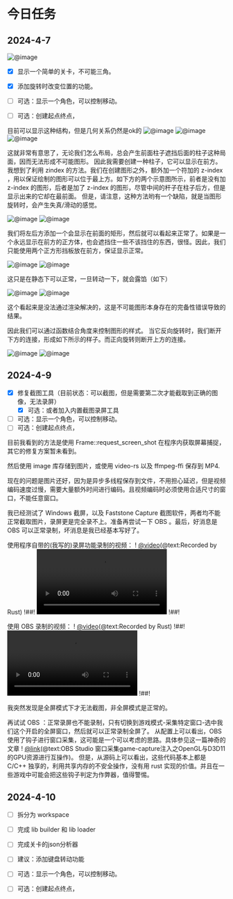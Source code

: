 # 今日任务

## 2024-4-7

![@image](assets/Penrose_triangle.svg)
- [x] 显示一个简单的关卡，不可能三角。
- [x] 添加旋转时改变位置的功能。
- [ ] 可选：显示一个角色，可以控制移动。
- [ ] 可选：创建起点终点，


目前可以显示这种结构，但是几何关系仍然是ok的
![@image](assets/image-1.png)
![@image](assets/image-2.png)
![@image](assets/image-3.png)

这就非常有意思了，无论我们怎么布局，总会产生前面柱子遮挡后面的柱子这种局面，因而无法形成不可能图形。
因此我需要创建一种柱子，它可以显示在前方。我想到了利用 zindex 的方法。我们在创建图形之外，额外加一个符加的 z-index ，用以保证绘制的图形可以位于最上方。如下方的两个示意图所示，前者是没有加 z-index 的图形，后者是加了 z-index 的图形，尽管中间的杆子在柱子后方，但是显示出来的它却在最前面。
但是，请注意，这种方法哟有一个缺陷，就是当图形旋转时，会产生失真/滑动的感觉。

![@image](assets/image-4.png)
![@image](assets/image-5.png)

我们将左后方添加一个会显示在前面的矩形，然后就可以看起来正常了。如果是一个永远显示在前方的正方体，也会遮挡住一些不该挡住的东西，很怪。因此，我们只能使用两个正方形挡板放在前方，保证显示正常。

![@image](assets/image-6.png)
![@image](assets/image-7.png)

这只是在静态下可以正常，一旦转动一下，就会露馅（如下）

![@image](assets/image-8.png)
![@image](assets/image-9.png)

这个看起来是没法通过渲染解决的，这是不可能图形本身存在的完备性错误导致的结果。

因此我们可以通过函数结合角度来控制图形的样式。
当它反向旋转时，我们断开下方的连接，形成如下所示的样子。而正向旋转则断开上方的连接。

![@image](assets/image-10.png)
![@image](assets/image-11.png)

## 2024-4-9
- [x] 修复截图工具（目前状态：可以截图，但是需要第二次才能截取到正确的图像，无法录屏）
  - [x] 可选：或者加入内置截图录屏工具
- [ ] 可选：显示一个角色，可以控制移动。
- [ ] 可选：创建起点终点，

目前我看到的方法是使用 Frame::request_screen_shot 在程序内获取屏幕捕捉，其它的修复方案暂未看到。

然后使用 image 库存储到图片，或使用 video-rs 以及 ffmpeg-ffi 保存到 MP4.

现在的问题是图片还好，因为是异步多线程保存到文件，不用担心延迟，但是视频编码速度过慢，需要大量额外时间进行编码。且视频编码时必须使用合适尺寸的窗口，不能任意窗口。

我已经测试了 Windows 截屏，以及 Faststone Capture 截图软件，两者均不能正常截取图片，录屏更是完全录不上。准备再尝试一下 OBS 。最后，好消息是 OBS 可以正常录制，坏消息是我已经基本写好了。

使用程序自带的(我写的)录屏功能录制的视频：
! [@video](assets/video-1.mp4)(@text:Recorded by Rust)
!##! <video controls src="assets/video-1.mp4" title="Recorded by Rust"></video> !##!

使用 OBS 录制的视频：
! [@video](assets/video-2.mkv)(@text:Recorded by Rust)
!##! <video controls src="assets/video-2.mkv" title="Recorded by Rust"></video> !##!

我突然发现是全屏模式下才无法截图，非全屏模式是正常的。

再试试 OBS ：正常录屏也不能录制，只有切换到游戏模式-采集特定窗口-选中我们这个开启的全屏窗口，然后就可以正常录制全屏了。
从配置上可以看出，OBS使用了钩子进行窗口采集，这可能是一个可以考虑的思路。具体参见这一篇神奇的文章 ! [@link](https://blog.csdn.net/Poisx/article/details/124579638)(@text:OBS Studio 窗口采集game-capture注入之OpenGL与D3D11的GPU资源进行互操作)。
但是，从源码上可以看出，这些代码基本上都是 C/C++ 独享的，利用共享内存的不安全操作，没有用 rust 实现的价值。并且在一些游戏中可能会把这些钩子判定为作弊器，值得警惕。


## 2024-4-10

- [ ] 拆分为 workspace
- [ ] 完成 lib builder 和 lib loader
- [ ] 完成关卡的json分析器
- [ ] 建议：添加键盘转动功能
- [ ] 可选：显示一个角色，可以控制移动。
- [ ] 可选：创建起点终点，

